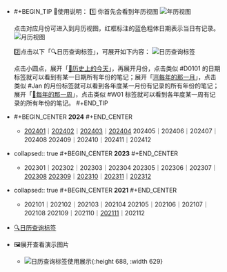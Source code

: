 - #+BEGIN_TIP
  📖使用说明：
  1️⃣ 你首先会看到年历视图
  ![年历视图](https://cdn.jsdelivr.net/gh/wanghusw/Pic/DigitalGarden/年历视图.png)
  
  点击对应月份可进入到月历视图，红框标注的蓝色粗体日期表示当日有记录。
  ![月历视图](https://cdn.jsdelivr.net/gh/wanghusw/Pic/DigitalGarden/月历视图.png)
  
  2️⃣点击以下「🔍日历查询标签」，可展开如下内容：
  ![日历查询标签](https://cdn.jsdelivr.net/gh/wanghusw/Pic/DigitalGarden/日历查询标签.png)
  
  点击小圆点，展开「[📆历史上的今天](((6537d305-9b12-4fab-888f-52c7118b8bcf)))」，再展开月份，点击类似 #D0101 的日期标签就可以看到有某一日期所有年份的笔记；展开「[🈷每年的那一月](((652bc5ea-ae94-49a6-a5f3-7ac7fd89100b)))」，点击类似 #Jan 的月份标签就可以看到各年度某一月份有记录的所有年份的笔记；展开「[🌠每年的那一周](((652d4f55-8366-473b-84f8-a430ab549cde)))」，点击类似 #W01 标签就可以看到各年度某一周有记录的所有年份的笔记。
  #+END_TIP
- #+BEGIN_CENTER
  **2024**
  #+END_CENTER
	- [202401](((65ea7823-1561-4850-888b-5d74d2afa2a4)))｜[202402](((65ea78b7-0786-4cb6-a56b-50e1c5f14fbf)))｜[202403](((65ea7b4a-2a0e-4973-8a23-aafdc97ec3e7)))｜[202404](((66125873-3dc6-4413-900d-0c528042e5b4)))
	  202405｜202406｜202407｜202408
	  202409｜202410｜202411｜202412
- collapsed:: true
  #+BEGIN_CENTER
  **2023**
  #+END_CENTER
	- 202301｜202302｜202303｜202304
	  202305｜202306｜202307｜[202308](((656aad0e-b5bb-441b-a2b0-ede71ebc32e9)))
	  [202309](((652d4f55-1ee6-4d76-9c15-acaabb25ee4e)))｜[202310](((652d4f55-8f91-416b-8fca-1bd46ad6d106)))｜[202311](((6569f621-47e8-4192-87ad-eb15e54794b4)))｜[202312](((656b122e-4f54-458e-b071-e08459228d95)))
- collapsed:: true
  #+BEGIN_CENTER
  **2021**
  #+END_CENTER
	- 202101｜202102｜202103｜202104
	  202105｜202106｜202107｜202108
	  202109｜202110｜[202111](((656b5710-a970-4e0a-81b5-6f3d315e6836)))｜202112
- [🔍日历查询标签](((6537d305-1dbb-4c42-8d3c-382ea37a6a42)))
- 🖼展开查看演示图片
	- ![日历查询标签使用展示](https://cdn.jsdelivr.net/gh/wanghusw/Pic/DigitalGarden/日历查询标签使用展示.gif){:height 688, :width 629}